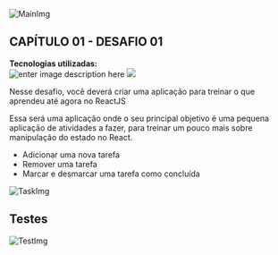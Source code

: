 ![MainImg](https://res.cloudinary.com/dloadb2bx/image/upload/v1635994845/0ff8ac80-8026-11eb-8ed1-e8b77764fbcd_el3ft3.png)

## CAPÍTULO 01 - DESAFIO 01
**Tecnologias utilizadas:** <br>![enter image description here](https://img.shields.io/badge/React-20232A?style=for-the-badge&logo=react&logoColor=61DAFB) ![ ](https://img.shields.io/badge/TypeScript-007ACC?style=for-the-badge&logo=typescript&logoColor=white)


Nesse desafio, você deverá criar uma aplicação para treinar o que aprendeu até agora no ReactJS

Essa será uma aplicação onde o seu principal objetivo é uma pequena aplicação de atividades a fazer, para treinar um pouco mais sobre manipulação do estado no React.

-   Adicionar uma nova tarefa
-   Remover uma tarefa
-   Marcar e desmarcar uma tarefa como concluída



![TaskImg](https://res.cloudinary.com/dloadb2bx/image/upload/v1635994605/todoList_i8jcgj.gif)


## Testes

![TestImg](https://res.cloudinary.com/dloadb2bx/image/upload/v1635994970/testsReact_jkkwvt.png)